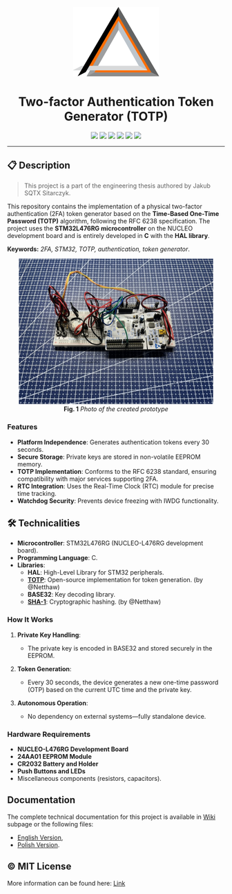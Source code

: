 <p align="center">
   <img src="./docs/img/SQTX_logo.png" width=200px>
</p>

<h1 align="center">Two-factor Authentication Token Generator (TOTP)</h1>

<p align="center">
  <img src="https://img.shields.io/badge/C-A8B9CC?style=for-the-badge&logo=c&logoColor=white"/>
  <img src="https://img.shields.io/badge/STM32L4-03234B?style=for-the-badge&logo=stmicroelectronics&logoColor=white"/>
  <img src="https://img.shields.io/badge/HAL_Library-007ACC?style=for-the-badge&logoColor=white"/>
  <img src="https://img.shields.io/badge/TOTP-008000?style=for-the-badge&logoColor=white"/>
  <img src="https://img.shields.io/badge/Embedded-0052CC?style=for-the-badge&logo=embedded&logoColor=white"/>
  <img src="https://img.shields.io/badge/License-MIT-green?style=for-the-badge&logoColor=white"/>
</p>

---

## 📋 Description
> This project is a part of the engineering thesis authored by Jakub SQTX Sitarczyk.

This repository contains the implementation of a physical two-factor authentication (2FA) token generator based on the **Time-Based One-Time Password (TOTP)** algorithm, following the RFC 6238 specification. The project uses the **STM32L476RG microcontroller** on the NUCLEO development board and is entirely developed in **C** with the **HAL library**.

**Keywords:** *2FA, STM32, TOTP, authentication, token generator*.

<p align="center">
   <img src="./docs/img/photo.jpeg" width=450px>
   <br>
   <b>Fig. 1</b> <i>Photo of the created prototype</i>
</p>

### Features
- **Platform Independence**: Generates authentication tokens every 30 seconds.
- **Secure Storage**: Private keys are stored in non-volatile EEPROM memory.
- **TOTP Implementation**: Conforms to the RFC 6238 standard, ensuring compatibility with major services supporting 2FA.
- **RTC Integration**: Uses the Real-Time Clock (RTC) module for precise time tracking.
- **Watchdog Security**: Prevents device freezing with IWDG functionality.


## 🛠️ Technicalities
- **Microcontroller**: STM32L476RG (NUCLEO-L476RG development board).
- **Programming Language**: C.
- **Libraries**:
  - **HAL**: High-Level Library for STM32 peripherals.
  - [**TOTP**](https://github.com/Netthaw/TOTP-MCU): Open-source implementation for token generation. (by @Netthaw)
  - **BASE32**: Key decoding library.
  - [**SHA-1**](https://github.com/Netthaw/TOTP-MCU): Cryptographic hashing. (by @Netthaw)

### How It Works
1. **Private Key Handling**:
   - The private key is encoded in BASE32 and stored securely in the EEPROM.

2. **Token Generation**:
   - Every 30 seconds, the device generates a new one-time password (OTP) based on the current UTC time and the private key.

3. **Autonomous Operation**:
   - No dependency on external systems—fully standalone device.

### Hardware Requirements
- **NUCLEO-L476RG Development Board**
- **24AA01 EEPROM Module**
- **CR2032 Battery and Holder**
- **Push Buttons and LEDs**
- Miscellaneous components (resistors, capacitors).


## Documentation
The complete technical documentation for this project is available in [Wiki](https://github.com/SQTX/2FA_STM32_key_generator/wiki) subpage or the following files:
- [English Version](https://github.com/SQTX/2FA_STM32_key_generator/blob/documentation/docs/ENG-tech_doc.md),
- [Polish Version](https://github.com/SQTX/2FA_STM32_key_generator/blob/documentation/docs/PL-tech_doc.md).


## ©️ MIT License
More information can be found here: [Link](https://github.com/SQTX/2FA_STM32_key_generator/blob/main/LICENSE)